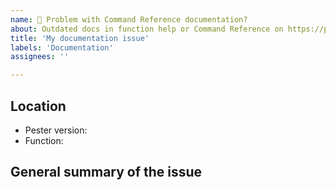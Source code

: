 ```yaml
---
name: 📖 Problem with Command Reference documentation?
about: Outdated docs in function help or Command Reference on https://pester.dev? Report them here
title: 'My documentation issue'
labels: 'Documentation'
assignees: ''

---
```


<!--

Thank you for using Pester and taking the time to report this issue!

Known issue: Documentation is mostly out of date for all commands. See [Breaking changes](https://github.com/pester/Pester#breaking-changes)

Command Reference documentation on the website are generated from comment-based help in the functions and should be reported here.

All other documentation issues on https://pester.dev should be reported in the docs-repo.

-->

## Location

<!-- Help us find the relevant help location -->

- Pester version:
- Function: 

## General summary of the issue

